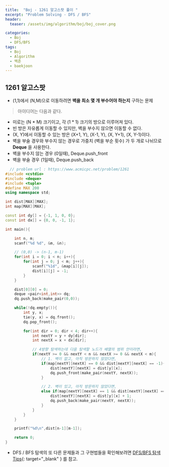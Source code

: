 ```yaml
---
title:  "Boj - 1261 알고스팟 풀이 "
excerpt: "Problem Solving - DFS / BFS"
header:
  teaser: /assets/img/algorithm/boj/boj_cover.png

categories:
  - Boj
  - DFS/BFS
tags:
  - Boj
  - Algorithm
  - 백준
  - baekjoon
---
```

## 1261 알고스팟

- (1,1)에서 (N,M)으로 이동하려면 __벽을 최소 몇 개 부수어야 하는지__ 구하는 문제
> 아이디어는 다음과 같다.
  - 미로는 (N * M) 크기이고, 각 (1 * 1) 크기의 방으로 이루어져 있다. 
  - 빈 방은 자유롭게 이동할 수 있지만, 벽을 부수지 않으면 이동할 수 없다.
  - (X, Y)에서 이동할 수 있는 방은 (X+1, Y), (X-1, Y), (X, Y+1), (X, Y-1)이다.
  - 벽을 부술 경우와 부수지 않는 경우로 가중치 (벽을 부순 횟수) 가 두 개로 나뉘므로 __Deque__ 을 사용한다.
  - 벽을 부수지 않는 경우 (0일때), Deque.push_front
  - 벽을 부술 경우 (1일때), Deque.push_back

```cpp
  // problem url : https://www.acmicpc.net/problem/1261
#include <cstdio>
#include <deque>
#include <tuple>
#define MAX 200
using namespace std;

int dist[MAX][MAX];
int map[MAX][MAX];

const int dy[] = {-1, 1, 0, 0};
const int dx[] = {0, 0, -1, 1};

int main(){

    int n, m;
    scanf("%d %d", &m, &n);

    // (0,0) -> (n-1, m-1)
    for(int i = 0; i < n; i++){
        for(int j = 0; j < m; j++){
            scanf("%1d", &map[i][j]);
            dist[i][j] = -1;
        }
    }

    dist[0][0] = 0;
    deque <pair<int,int>> dq;
    dq.push_back(make_pair(0,0));

    while(!dq.empty()){
        int y, x;
        tie(y, x) = dq.front();
        dq.pop_front();

        for(int dir = 0; dir < 4; dir++){
            int nextY = y + dy[dir];
            int nextX = x + dx[dir];

            // 4방향 탐색하는데 다음 탐색할 노드가 배열의 범위 안이라면,
            if(nextY >= 0 && nextY < n && nextX >= 0 && nextX < m){
                // 1. 벽이 없고, 아직 방문하지 않았다면,
                if(map[nextY][nextX] == 0 && dist[nextY][nextX] == -1){
                    dist[nextY][nextX] = dist[y][x];
                    dq.push_front(make_pair(nextY, nextX));
                }

                // 2. 벽이 있고, 아직 방문하지 않았다면,
                else if(map[nextY][nextX] == 1 && dist[nextY][nextX] == -1){
                    dist[nextY][nextX] = dist[y][x] + 1;
                    dq.push_back(make_pair(nextY, nextX));
                }
            }
        }
    }

    printf("%d\n",dist[n-1][m-1]);

    return 0;
}
```

- DFS / BFS 탐색의 또 다른 문제들과 그 구현법들을 확인해보려면 [DFS/BFS 탐색 Tips](https://hyunjae-lee.github.io/problem%20solving/DFSandBFS/){: target="_blank" } 를 참고.

